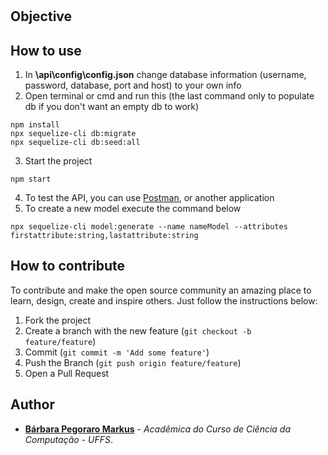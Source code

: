 # 

## Objective 

## How to use
1. In **\api\config\config.json** change database information (username, password, database, port and host) to your own info
2. Open terminal or cmd and run this (the last command only to populate db if you don't want an empty db to work)
```
npm install
npx sequelize-cli db:migrate
npx sequelize-cli db:seed:all
```
3. Start the project
```
npm start
```
4. To test the API, you can use [Postman](https://www.postman.com/downloads/), or another application
5. To create a new model execute the command below
```
npx sequelize-cli model:generate --name nameModel --attributes firstattribute:string,lastattribute:string
```

## How to contribute

To contribute and make the open source community an amazing place to learn, design, create and inspire others. Just follow the instructions below:

1. Fork the project
2. Create a branch with the new feature (`git checkout -b feature/feature`)
3. Commit (`git commit -m 'Add some feature'`)
4. Push the Branch (`git push origin feature/feature`)
5. Open a Pull Request 

## Author

- **[Bárbara Pegoraro Markus](https://github.com/barbs-pm)** - _Acadêmica do Curso de Ciência da Computação - UFFS_. 
